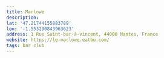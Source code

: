 ```yaml
---
title: Marlowe
description: 
lat: '47.21744155883789'
lon: '-1.553290843963623'
address: 1 Rue Saint-bar-à-vincent, 44000 Nantes, France
website: https://le-marlowe.eatbu.com/
tags: bar club
---
```

